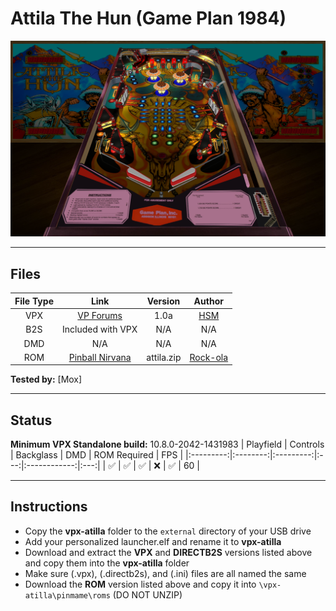# Attila The Hun (Game Plan 1984)

![Table Preview](../../images/vpx-attila-preview.png)

---

## Files
| File Type | Link | Version | Author | 
|:---------:|:----:|:-------:|:------:|
| VPX | [VP Forums](https://www.vpforums.org/index.php?app=downloads&showfile=13486) | 1.0a | [HSM](https://www.vpforums.org/index.php?showuser=78127) |
| B2S | Included with VPX | N/A | N/A |
| DMD | N/A | N/A | N/A |
| ROM | [Pinball Nirvana](https://pinballnirvana.com/forums/resources/attila.1539/) | attila.zip | [Rock-ola](https://pinballnirvana.com/forums/members/rock-ola.1/) |

**Tested by:** [Mox]

---

## Status 
**Minimum VPX Standalone build:** 10.8.0-2042-1431983
| Playfield | Controls | Backglass | DMD | ROM Required | FPS |
|:---------:|:--------:|:---------:|:---:|:------------:|:---:|
| :white_check_mark: | :white_check_mark: | :white_check_mark: | :x: | :white_check_mark: | 60 |

---

## Instructions
- Copy the **vpx-atilla** folder to the `external` directory of your USB drive
- Add your personalized launcher.elf and rename it to **vpx-atilla**
- Download and extract the **VPX** and **DIRECTB2S** versions listed above and copy them into the **vpx-atilla** folder
- Make sure (.vpx), (.directb2s), and (.ini) files are all named the same
- Download the **ROM** version listed above and copy it into `\vpx-atilla\pinmame\roms` (DO NOT UNZIP)
